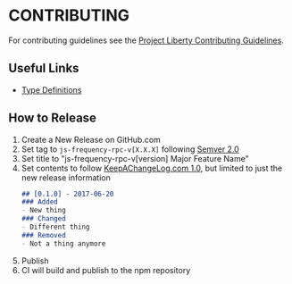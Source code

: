 # CONTRIBUTING

For contributing guidelines see the [Project Liberty Contributing Guidelines](https://github.com/LibertyDSNP/meta/blob/main/CONTRIBUTING.md).

## Useful Links

- [Type Definitions](https://github.com/polkadot-js/api/blob/master/packages/types/src/types/definitions.ts)

## How to Release

1. Create a New Release on GitHub.com
2. Set tag to `js-frequency-rpc-v[X.X.X]` following [Semver 2.0](https://semver.org/)
3. Set title to "js-frequency-rpc-v[version] Major Feature Name"
4. Set contents to follow [KeepAChangeLog.com 1.0](https://keepachangelog.com/en/1.0.0/), but limited to just the new release information
    ```markdown
    ## [0.1.0] - 2017-06-20
    ### Added
    - New thing
    ### Changed
    - Different thing
    ### Removed
    - Not a thing anymore
    ```
5. Publish
6. CI will build and publish to the npm repository
